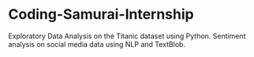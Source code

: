 # Coding-Samurai-Internship
Exploratory Data Analysis on the Titanic dataset using Python.  Sentiment analysis on social media data using NLP and TextBlob.
